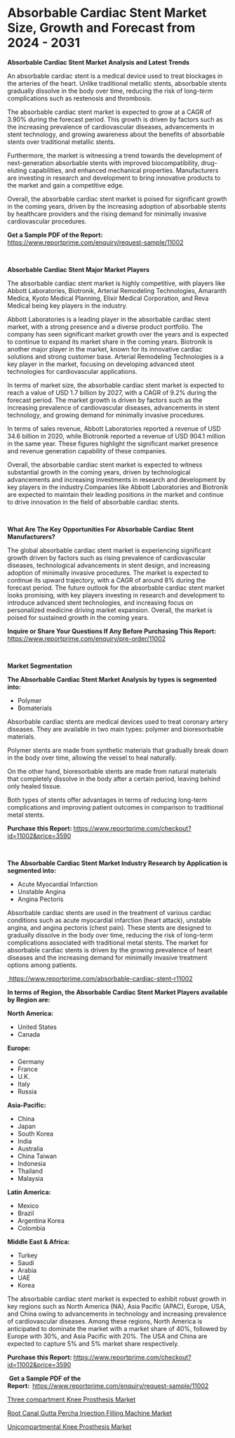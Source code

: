 <p><h1>Absorbable Cardiac Stent Market Size, Growth and Forecast from 2024 - 2031</h1></p><p><strong>Absorbable Cardiac Stent Market Analysis and Latest Trends</strong></p>
<p><p>An absorbable cardiac stent is a medical device used to treat blockages in the arteries of the heart. Unlike traditional metallic stents, absorbable stents gradually dissolve in the body over time, reducing the risk of long-term complications such as restenosis and thrombosis.</p><p>The absorbable cardiac stent market is expected to grow at a CAGR of 3.90% during the forecast period. This growth is driven by factors such as the increasing prevalence of cardiovascular diseases, advancements in stent technology, and growing awareness about the benefits of absorbable stents over traditional metallic stents.</p><p>Furthermore, the market is witnessing a trend towards the development of next-generation absorbable stents with improved biocompatibility, drug-eluting capabilities, and enhanced mechanical properties. Manufacturers are investing in research and development to bring innovative products to the market and gain a competitive edge.</p><p>Overall, the absorbable cardiac stent market is poised for significant growth in the coming years, driven by the increasing adoption of absorbable stents by healthcare providers and the rising demand for minimally invasive cardiovascular procedures.</p></p>
<p><strong>Get a Sample PDF of the Report:&nbsp;</strong> <a href="https://www.reportprime.com/enquiry/request-sample/11002">https://www.reportprime.com/enquiry/request-sample/11002</a></p>
<p>&nbsp;</p>
<p><strong>Absorbable Cardiac Stent Major Market Players</strong></p>
<p><p>The absorbable cardiac stent market is highly competitive, with players like Abbott Laboratories, Biotronik, Arterial Remodeling Technologies, Amaranth Medica, Kyoto Medical Planning, Elixir Medical Corporation, and Reva Medical being key players in the industry.</p><p>Abbott Laboratories is a leading player in the absorbable cardiac stent market, with a strong presence and a diverse product portfolio. The company has seen significant market growth over the years and is expected to continue to expand its market share in the coming years. Biotronik is another major player in the market, known for its innovative cardiac solutions and strong customer base. Arterial Remodeling Technologies is a key player in the market, focusing on developing advanced stent technologies for cardiovascular applications.</p><p>In terms of market size, the absorbable cardiac stent market is expected to reach a value of USD 1.7 billion by 2027, with a CAGR of 9.2% during the forecast period. The market growth is driven by factors such as the increasing prevalence of cardiovascular diseases, advancements in stent technology, and growing demand for minimally invasive procedures.</p><p>In terms of sales revenue, Abbott Laboratories reported a revenue of USD 34.6 billion in 2020, while Biotronik reported a revenue of USD 904.1 million in the same year. These figures highlight the significant market presence and revenue generation capability of these companies.</p><p>Overall, the absorbable cardiac stent market is expected to witness substantial growth in the coming years, driven by technological advancements and increasing investments in research and development by key players in the industry.Companies like Abbott Laboratories and Biotronik are expected to maintain their leading positions in the market and continue to drive innovation in the field of absorbable cardiac stents.</p></p>
<p>&nbsp;</p>
<p><strong>What Are The Key Opportunities For Absorbable Cardiac Stent Manufacturers?</strong></p>
<p><p>The global absorbable cardiac stent market is experiencing significant growth driven by factors such as rising prevalence of cardiovascular diseases, technological advancements in stent design, and increasing adoption of minimally invasive procedures. The market is expected to continue its upward trajectory, with a CAGR of around 8% during the forecast period. The future outlook for the absorbable cardiac stent market looks promising, with key players investing in research and development to introduce advanced stent technologies, and increasing focus on personalized medicine driving market expansion. Overall, the market is poised for sustained growth in the coming years.</p></p>
<p><strong>Inquire or Share Your Questions If Any Before Purchasing This Report:</strong> <a href="https://www.reportprime.com/enquiry/pre-order/11002">https://www.reportprime.com/enquiry/pre-order/11002</a></p>
<p>&nbsp;</p>
<p><strong>Market Segmentation</strong></p>
<p><strong>The Absorbable Cardiac Stent Market Analysis by types is segmented into:</strong></p>
<p><ul><li>Polymer</li><li>Bomaterials</li></ul></p>
<p><p>Absorbable cardiac stents are medical devices used to treat coronary artery diseases. They are available in two main types: polymer and bioresorbable materials. </p><p>Polymer stents are made from synthetic materials that gradually break down in the body over time, allowing the vessel to heal naturally. </p><p>On the other hand, bioresorbable stents are made from natural materials that completely dissolve in the body after a certain period, leaving behind only healed tissue.</p><p>Both types of stents offer advantages in terms of reducing long-term complications and improving patient outcomes in comparison to traditional metal stents.</p></p>
<p><strong>Purchase this Report:&nbsp;</strong><a href="https://www.reportprime.com/checkout?id=11002&price=3590">https://www.reportprime.com/checkout?id=11002&price=3590</a></p>
<p>&nbsp;</p>
<p><strong>The Absorbable Cardiac Stent Market Industry Research by Application is segmented into:</strong></p>
<p><ul><li>Acute Myocardial Infarction</li><li>Unstable Angina</li><li>Angina Pectoris</li></ul></p>
<p><p>Absorbable cardiac stents are used in the treatment of various cardiac conditions such as acute myocardial infarction (heart attack), unstable angina, and angina pectoris (chest pain). These stents are designed to gradually dissolve in the body over time, reducing the risk of long-term complications associated with traditional metal stents. The market for absorbable cardiac stents is driven by the growing prevalence of heart diseases and the increasing demand for minimally invasive treatment options among patients.</p></p>
<p><a href="https://www.reportprime.com/absorbable-cardiac-stent-r11002">&nbsp;https://www.reportprime.com/absorbable-cardiac-stent-r11002</a></p>
<p><strong>In terms of Region, the Absorbable Cardiac Stent Market Players available by Region are:</strong></p>
<p>
    <p> <strong> North America: </strong>
        <ul>
            <li>United States</li>
            <li>Canada</li>
        </ul>
        </p> 
    <p> <strong> Europe: </strong>
        <ul>
            <li>Germany</li>
            <li>France</li>
            <li>U.K.</li>
            <li>Italy</li>
            <li>Russia</li>
        </ul>
        </p> 
    <p> <strong> Asia-Pacific: </strong>
        <ul>
            <li>China</li>
            <li>Japan</li>
            <li>South Korea</li>
            <li>India</li>
            <li>Australia</li>
            <li>China Taiwan</li>
            <li>Indonesia</li>
            <li>Thailand</li>
            <li>Malaysia</li>
        </ul>
        </p> 
    <p> <strong> Latin America: </strong>
        <ul>
            <li>Mexico</li>
            <li>Brazil</li>
            <li>Argentina Korea</li>
            <li>Colombia</li>
        </ul>
        </p> 
    <p> <strong> Middle East & Africa: </strong>
        <ul>
            <li>Turkey</li>
            <li>Saudi</li>
            <li>Arabia</li>
            <li>UAE</li>
            <li>Korea</li>
        </ul>
    </p>
    </p>
<p><p>The absorbable cardiac stent market is expected to exhibit robust growth in key regions such as North America (NA), Asia Pacific (APAC), Europe, USA, and China owing to advancements in technology and increasing prevalence of cardiovascular diseases. Among these regions, North America is anticipated to dominate the market with a market share of 40%, followed by Europe with 30%, and Asia Pacific with 20%. The USA and China are expected to capture 5% and 5% market share respectively.</p></p>
<p><strong>Purchase this Report: </strong><a href="https://www.reportprime.com/checkout?id=11002&price=3590">https://www.reportprime.com/checkout?id=11002&price=3590</a></p>
<p>&nbsp;<strong>Get a Sample PDF of the Report:&nbsp;&nbsp;</strong><a href="https://www.reportprime.com/enquiry/request-sample/11002">https://www.reportprime.com/enquiry/request-sample/11002</a></p>
<p><strong></strong></p>
<p><p><a href="https://github.com/tamvrosiya/Market-Research-Report-List-5/blob/main/three-compartment-knee-prosthesis-market.md">Three compartment Knee Prosthesis Market</a></p><p><a href="https://github.com/LiamKanenood/Market-Research-Report-List-1/blob/main/root-canal-gutta-percha-injection-filling-machine-market.md">Root Canal Gutta Percha Injection Filling Machine Market</a></p><p><a href="https://github.com/pizolina/Market-Research-Report-List-5/blob/main/unicompartmental-knee-prosthesis-market.md">Unicompartmental Knee Prosthesis Market</a></p></p>